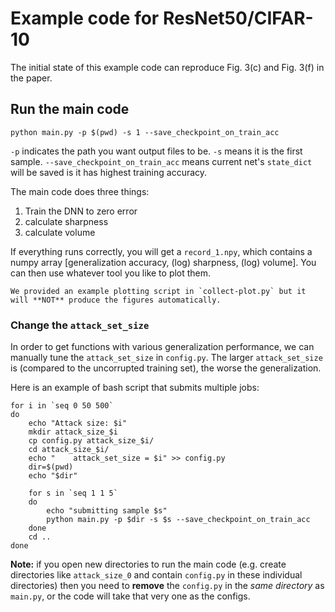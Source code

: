 # Example code for ResNet50/CIFAR-10

The initial state of this example code can reproduce Fig. 3(c) and Fig. 3(f) in the paper.


## Run the main code

`python main.py -p $(pwd) -s 1 --save_checkpoint_on_train_acc`

`-p` indicates the path you want output files to be. `-s` means it is the first sample.
`--save_checkpoint_on_train_acc` means current net's `state_dict` will be saved is it has highest training accuracy.  

The main code does three things:
1. Train the DNN to zero error
2. calculate sharpness
3. calculate volume

If everything runs correctly, you will get a `record_1.npy`, which contains a numpy array
    [generalization accuracy, (log) sharpness, (log) volume].
    You can then use whatever tool you like to plot them.

    We provided an example plotting script in `collect-plot.py` but it will **NOT** produce the figures automatically.

### Change the `attack_set_size`

In order to get functions with various generalization performance, we can manually tune the `attack_set_size` in `config.py`. The larger `attack_set_size` is (compared to the uncorrupted training set), the worse the generalization. 

Here is an example of bash script that submits multiple jobs:

```
for i in `seq 0 50 500`
do
    echo "Attack size: $i"
    mkdir attack_size_$i
    cp config.py attack_size_$i/
    cd attack_size_$i/
    echo "    attack_set_size = $i" >> config.py
    dir=$(pwd)
    echo "$dir"

    for s in `seq 1 1 5`
    do
        echo "submitting sample $s"
        python main.py -p $dir -s $s --save_checkpoint_on_train_acc
    done
    cd ..
done
```
**Note:** if you open new directories to run the main code (e.g. create directories like `attack_size_0` and contain `config.py` in these individual directories) then you need to **remove** the `config.py` in the *same directory* as `main.py`, or the code will take that very one as the configs.

